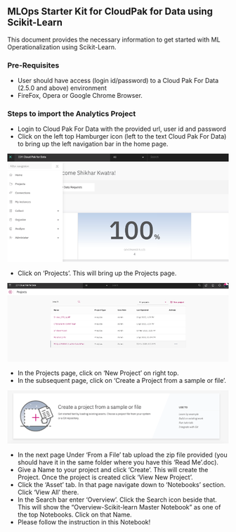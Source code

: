 ## MLOps Starter Kit for CloudPak for Data using Scikit-Learn

This document provides the necessary information to get started with ML Operationalization using Scikit-Learn.


### Pre-Requisites

+ User should have access (login id/password) to a Cloud Pak For Data (2.5.0 and above) environment
+ FireFox, Opera or Google Chrome Browser.


### Steps to import the Analytics Project

+ Login to Cloud Pak For Data with the provided url, user id and password
+ Click on the left top Hamburger icon (left to the text Cloud Pak For Data) to bring up the left navigation bar in the home page.


![](images/Image1.png)

+ Click on ‘Projects’. This will bring up the Projects page.

![](images/Image2.png)

+ In the Projects page, click on ‘New Project’ on right top.
+ In the subsequent page, click on ‘Create a Project from a sample or file’.

![](images/Image3.png)


+ In the next page Under ‘From a File’ tab upload the zip file provided (you should have it in the same folder where you have this ‘Read Me’.doc). 
+ Give a Name to your project and click ‘Create’. This will create the Project. Once the project is created click ‘View New Project’.
+ Click the ‘Asset’ tab. In that page navigate down to ‘Notebooks’ section. Click ‘View All’ there.
+ In the Search bar enter ‘Overview’. Click the Search icon beside that. This will show the “Overview-Scikit-learn Master Notebook” as one of the top Notebooks. Click on that Name.
+ Please follow the instruction in this Notebook!  
